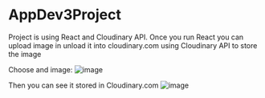 # AppDev3Project
Project is using React and Cloudinary API. Once you run React you can upload image in unload it into cloudinary.com using Cloudinary API to store the image

Choose and image:
![image](https://user-images.githubusercontent.com/37079019/136692484-c44d8006-258d-47ac-8b1a-77b9dca2bcb4.png)

Then you can see it stored in Cloudinary.com
![image](https://user-images.githubusercontent.com/37079019/136692478-b955f704-3d8b-4646-bd3d-bbdc76e97edc.png)
